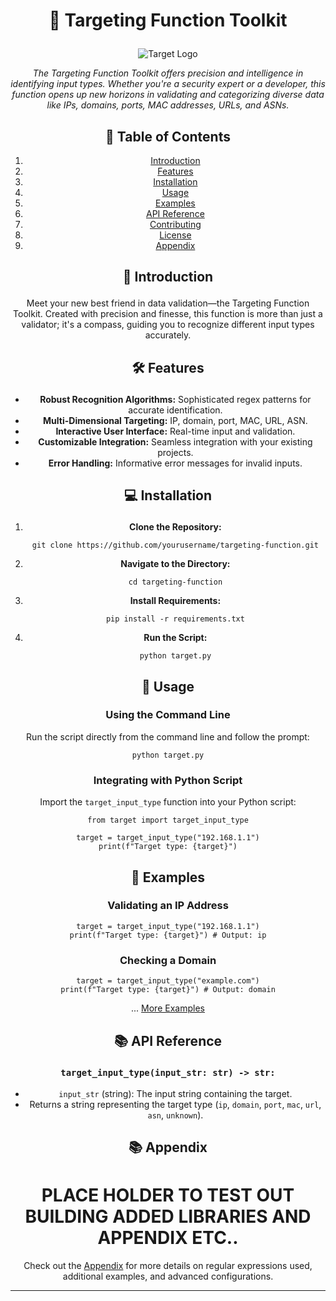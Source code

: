 
# <p align="center">🎯 Targeting Function Toolkit</p>
<div align="center">

![Target Logo](assets/target-logo.png)

_The Targeting Function Toolkit offers precision and intelligence in identifying input types. Whether you're a security expert or a developer, this function opens up new horizons in validating and categorizing diverse data like IPs, domains, ports, MAC addresses, URLs, and ASNs._

## 📌 Table of Contents
1. [Introduction](#-introduction)
2. [Features](#-features)
3. [Installation](#-installation)
4. [Usage](#-usage)
5. [Examples](#-examples)
6. [API Reference](#-api-reference)
7. [Contributing](#-contribution)
8. [License](#-license)
9. [Appendix](#-appendix)

</div>

## <p align="center">🎉 Introduction</p>

<div align="center">

Meet your new best friend in data validation—the Targeting Function Toolkit. Created with precision and finesse, this function is more than just a validator; it's a compass, guiding you to recognize different input types accurately.

</div>

## <p align="center">🛠️ Features</p>

<div align="center">

- **Robust Recognition Algorithms:** Sophisticated regex patterns for accurate identification.
- **Multi-Dimensional Targeting:** IP, domain, port, MAC, URL, ASN.
- **Interactive User Interface:** Real-time input and validation.
- **Customizable Integration:** Seamless integration with your existing projects.
- **Error Handling:** Informative error messages for invalid inputs.

</div>

## <p align="center">💻 Installation</p>

<div align="center">

1. **Clone the Repository:**
   ```
   git clone https://github.com/yourusername/targeting-function.git
   ```

2. **Navigate to the Directory:**
   ```
   cd targeting-function
   ```

3. **Install Requirements:**
   ```
   pip install -r requirements.txt
   ```

4. **Run the Script:**
   ```
   python target.py
   ```

</div>

## <p align="center">📘 Usage</p>

<div align="center">

### Using the Command Line

Run the script directly from the command line and follow the prompt:

```
python target.py
```

### Integrating with Python Script

Import the `target_input_type` function into your Python script:

```
from target import target_input_type

target = target_input_type("192.168.1.1")
print(f"Target type: {target}")
```

</div>

## <p align="center">🧪 Examples</p>

<div align="center">

### Validating an IP Address

```
target = target_input_type("192.168.1.1")
print(f"Target type: {target}") # Output: ip
```

### Checking a Domain

```
target = target_input_type("example.com")
print(f"Target type: {target}") # Output: domain
```

... [More Examples](EXAMPLES.md)

</div>

## <p align="center">📚 API Reference</p>

<div align="center">

### `target_input_type(input_str: str) -> str:`

- `input_str` (string): The input string containing the target.
- Returns a string representing the target type (`ip`, `domain`, `port`, `mac`, `url`, `asn`, `unknown`).

</div>


## <p align="center">📚 Appendix</p>

<div align="center">

# PLACE HOLDER TO TEST OUT BUILDING ADDED LIBRARIES AND APPENDIX ETC..
Check out the [Appendix](APPENDIX.md) for more details on regular expressions used, additional examples, and advanced configurations.

</div>

---

